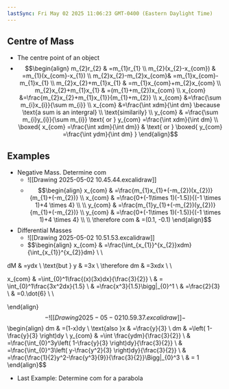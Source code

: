 ```yaml
---
lastSync: Fri May 02 2025 11:06:23 GMT-0400 (Eastern Daylight Time)
---
```

## Centre of  Mass
- The centre point of an object
- $$\begin{align}
m_{2}r_{2} & =m_{1}r_{1} \\
m_{2}(x_{2}-x_{com}) & =m_{1}(x_{com}-x_{1}) \\
m_{2}x_{2}-m_{2}x_{com}& =m_{1}x_{com}-m_{1}x_{1} \\
m_{2}x_{2}+m_{1}x_{1} & =m_{1}x_{com}+m_{2}x_{com} \\
m_{2}x_{2}+m_{1}x_{1} & =(m_{1}+m_{2})x_{com} \\
x_{com} &=\frac{m_{2}x_{2}+m_{1}x_{1}}{m_{1}+m_{2}} \\
x_{com} &=\frac{\sum m_{i}x_{i}}{\sum m_{i}} \\
x_{com} &=\frac{\int xdm}{\int dm} \because \text{a sum is an intergral} \\
\text{similarily} \\
y_{com} & =\frac{\sum m_{i}y_{i}}{\sum m_{i}} \text{ or } y_{com} =\frac{\int xdm}{\int dm} \\
\boxed{ x_{com} =\frac{\int xdm}{\int dm}}  & \text{ or } \boxed{ y_{com} =\frac{\int ydm}{\int dm} }
\end{align}$$
## Examples
- Negative Mass. Determine com
	- ![[Drawing 2025-05-02 10.45.44.excalidraw]]
	- $$\begin{align}
x_{com} & =\frac{m_{1}x_{1}+(-m_{2})(x_{2})}{m_{1}+(-m_{2})} \\
x_{com} & =\frac{0+(-1\times 1)(-1.5)}{(-1 \times 1)+4 \times 4} \\
 \\
y_{com} & =\frac{m_{1}y_{1}+(-m_{2})(y_{2})}{m_{1}+(-m_{2})} \\
y_{com} & =\frac{0+(-1\times 1)(-1.5)}{(-1 \times 1)+4 \times 4} \\
 \\
\therefore com & =(0.1, -0.1)
\end{align}$$
- Differential Masses
	- ![[Drawing 2025-05-02 10.51.53.excalidraw]]
	- $$\begin{align}
x_{com} & =\frac{\int_{x_{1}}^{x_{2}}xdm}{\int_{x_{1}}^{x_{2}}dm} \\ \\

dM & =ydx \\
\text{but } y & =3x  \\
\therefore dm & =3xdx \\ \\

x_{com} & =\int_{0}^1\frac{(x)(3x)dx}{\frac{3}{2}} \\
 & = \int_{0}^1\frac{3x^2dx}{1.5} \\
 & =\frac{x^3}{1.5}\bigg|_{0}^1 \\
 & =\frac{2}{3} \\
 & =0.\dot{6} \\
 \\

\end{align}$$
	- ![[Drawing 2025-05-02 10.59.37.excalidraw]]
	- $$\begin{align}
dm & =(1-x)dy \\
\text{also }x & =\frac{y}{3} \\
dm & =\left( 1-\frac{y}{3} \right)dy \\
y_{com} & =\int \frac{ydm}{\frac{3}{2}} \\
 & =\frac{\int_{0}^3y\left( 1-\frac{y}{3} \right)dy}{\frac{3}{2}} \\
 & =\frac{\int_{0}^3\left( y-\frac{y^2}{3} \right)dy}{\frac{3}{2}} \\
 & =\frac{\frac{1}{2}y^2-\frac{y^3}{9}}{\frac{3}{2}}\Bigg|_{0}^3 \\
 & = 1
\end{align}$$
- Last Example: Determine com for a parabola